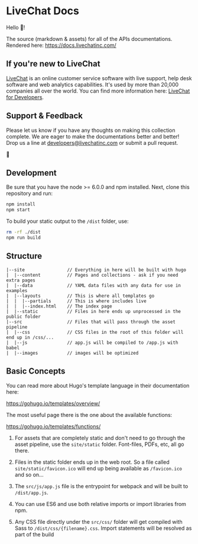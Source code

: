 # LiveChat Docs
Hello 👋!

The source (markdown & assets) for all of the APIs documentations. Rendered here: https://docs.livechatinc.com/

## If you're new to LiveChat
[LiveChat](https://www.livechatinc.com/) is an online customer service software with live support, help desk software and web analytics capabilities. It's used by more than 20,000 companies all over the world. You can find more information here: [LiveChat for Developers](https://developers.livechatinc.com/).

## Support & Feedback
Please let us know if you have any thoughts on making this collection complete. We are eager to make the documentations better and better! Drop us a line at developers@livechatinc.com or submit a pull request.

:rocket:

## Development

Be sure that you have the node >= 6.0.0 and npm installed. Next, clone this repository and run:

```bash
npm install
npm start
```

To build your static output to the `/dist` folder, use:

```bash
rm -rf ./dist
npm run build
```

## Structure

```
|--site                // Everything in here will be built with hugo
|  |--content          // Pages and collections - ask if you need extra pages
|  |--data             // YAML data files with any data for use in examples
|  |--layouts          // This is where all templates go
|  |  |--partials      // This is where includes live
|  |  |--index.html    // The index page
|  |--static           // Files in here ends up unprocessed in the public folder
|--src                 // Files that will pass through the asset pipeline
|  |--css              // CSS files in the root of this folder will end up in /css/...
|  |--js               // app.js will be compiled to /app.js with babel
|  |--images           // images will be optimized
```

## Basic Concepts

You can read more about Hugo's template language in their documentation here:

https://gohugo.io/templates/overview/

The most useful page there is the one about the available functions:

https://gohugo.io/templates/functions/

1. For assets that are completely static and don't need to go through the asset pipeline,
use the `site/static` folder. Font-files, PDFs, etc, all go there.

2. Files in the static folder ends up in the web root. So a file called `site/static/favicon.ico`
will end up being available as `/favicon.ico` and so on...

3. The `src/js/app.js` file is the entrypoint for webpack and will be built to `/dist/app.js`.

4. You can use ES6 and use both relative imports or import libraries from npm.

5. Any CSS file directly under the `src/css/` folder will get compiled with Sass
to `/dist/css/{filename}.css`. Import statements will be resolved as part of the build
